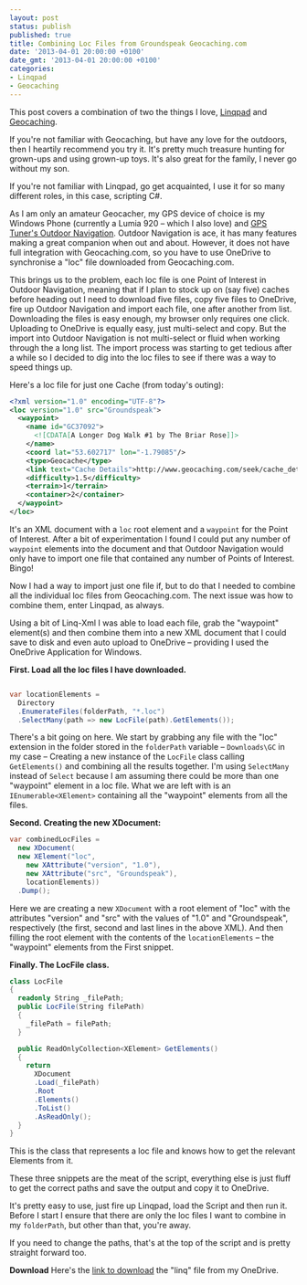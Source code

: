 ```yaml
---
layout: post
status: publish
published: true
title: Combining Loc Files from Groundspeak Geocaching.com
date: '2013-04-01 20:00:00 +0100'
date_gmt: '2013-04-01 20:00:00 +0100'
categories:
- Linqpad
- Geocaching
---
```

This post covers a combination of two the things I love, [Linqpad](http://linqpad.net) and [Geocaching](www.geocaching.com). 

If you're not familiar with Geocaching, but have any love for the outdoors, then I heartily recommend you try it. It's pretty much treasure hunting for grown-ups and using grown-up toys. It's also great for the family, I never go without my son.

If you're not familiar with Linqpad, go get acquainted, I use it for so many different roles, in this case, scripting C#.

As I am only an amateur Geocacher, my GPS device of choice is my Windows Phone (currently a Lumia 920 &ndash; which I also love) and [GPS Tuner's Outdoor Navigation](http://www.windowsphone.com/en-gb/store/app/outdoor-navigation/83f78cdd-fb29-e011-854c-00237de2db9e). Outdoor Navigation is ace, it has many features making a great companion when out and about. However, it does not have full integration with Geocaching.com, so you have to use OneDrive to synchronise a "loc" file downloaded from Geocaching.com.

This brings us to the problem, each loc file is one Point of Interest in Outdoor Navigation, meaning that if I plan to stock up on (say five) caches before heading out I need to download five files, copy five files to OneDrive, fire up Outdoor Navigation and import each file, one after another from list. Downloading the files is easy enough, my browser only requires one click. Uploading to OneDrive is equally easy, just multi-select and copy. But the import into Outdoor Navigation is not multi-select or fluid when working through the a long list. The import process was starting to get tedious after a while so I decided to dig into the loc files to see if there was a way to speed things up.

Here's a loc file for just one Cache (from today's outing):

```xml
<?xml version="1.0" encoding="UTF-8"?>
<loc version="1.0" src="Groundspeak">
  <waypoint>
    <name id="GC37092">
      <![CDATA[A Longer Dog Walk #1 by The Briar Rose]]>
    </name>
    <coord lat="53.602717" lon="-1.79085"/>
    <type>Geocache</type>
    <link text="Cache Details">http://www.geocaching.com/seek/cache_details.aspx?wp=GC37092</link>
    <difficulty>1.5</difficulty>
    <terrain>1</terrain>
    <container>2</container>
  </waypoint>
</loc>
```

It's an XML document with a `loc` root element and a `waypoint` for the Point of Interest. After a bit of experimentation I found I could put any number of `waypoint` elements into the document and that Outdoor Navigation would only have to import one file that contained any number of Points of Interest. Bingo!

Now I had a way to import just one file if, but to do that I needed to combine all the individual loc files from Geocaching.com. The next issue was how to combine them, enter Linqpad, as always.

Using a bit of Linq-Xml I was able to load each file, grab the "waypoint" element(s) and then combine them into a new XML document that I could save to disk and even auto upload to OneDrive &ndash; providing I used the OneDrive Application for Windows.

**First. Load all the loc files I have downloaded.**

```c#

var locationElements =
  Directory
  .EnumerateFiles(folderPath, "*.loc")
  .SelectMany(path => new LocFile(path).GetElements());

```
 
There's a bit going on here. We start by grabbing any file with the "loc" extension in the folder stored in the `folderPath` variable &ndash; `Downloads\GC` in my case &ndash; Creating a new instance of the `LocFile` class calling `GetElements()` and combining all the results together. I'm using `SelectMany` instead of `Select` because I am assuming there could be more than one "waypoint" element in a loc file. What we are left with is an `IEnumerable<XElement>` containing all the "waypoint" elements from all the files.

**Second. Creating the new XDocument:**

```c#
var combinedLocFiles =
  new XDocument(
  new XElement("loc",
    new XAttribute("version", "1.0"),
    new XAttribute("src", "Groundspeak"),
    locationElements))
  .Dump();
```

Here we are creating a new `XDocument` with a root element of "loc" with the attributes "version" and "src" with the values of "1.0" and "Groundspeak", respectively (the first, second and last lines in the above XML). And then filling the root element with the contents of the `locationElements` &ndash; the "waypoint" elements from the First snippet.

**Finally. The LocFile class.**

```c#
class LocFile
{
  readonly String _filePath;
  public LocFile(String filePath)
  {
    _filePath = filePath;
  }

  public ReadOnlyCollection<XElement> GetElements()
  {
    return
      XDocument
      .Load(_filePath)
      .Root
      .Elements()
      .ToList()
      .AsReadOnly();
  }
}
```

This is the class that represents a loc file and knows how to get the relevant Elements from it.

These three snippets are the meat of the script, everything else is just fluff to get the correct paths and save the output and copy it to OneDrive.

It's pretty easy to use, just fire up Linqpad, load the Script and then run it. Before I start I ensure that there are only the loc files I want to combine in my `folderPath`, but other than that, you're away.

If you need to change the paths, that's at the top of the script and is pretty straight forward too.

**Download**
Here's the [link to download](http://sdrv.ms/Z4gYcB) the "linq" file from my OneDrive.
